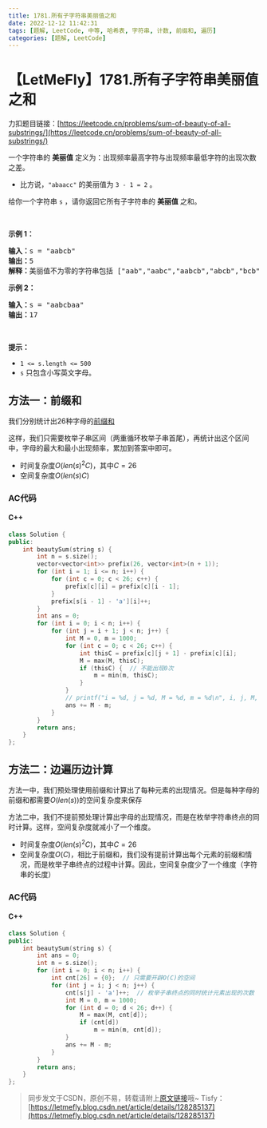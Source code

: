 ```yaml
---
title: 1781.所有子字符串美丽值之和
date: 2022-12-12 11:42:31
tags: [题解, LeetCode, 中等, 哈希表, 字符串, 计数, 前缀和, 遍历]
categories: [题解, LeetCode]
---
```


# 【LetMeFly】1781.所有子字符串美丽值之和

力扣题目链接：[https://leetcode.cn/problems/sum-of-beauty-of-all-substrings/](https://leetcode.cn/problems/sum-of-beauty-of-all-substrings/)

<p>一个字符串的 <strong>美丽值</strong> 定义为：出现频率最高字符与出现频率最低字符的出现次数之差。</p>

<ul>
	<li>比方说，<code>"abaacc"</code> 的美丽值为 <code>3 - 1 = 2</code> 。</li>
</ul>

<p>给你一个字符串 <code>s</code> ，请你返回它所有子字符串的 <strong>美丽值</strong> 之和。</p>

<p> </p>

<p><strong>示例 1：</strong></p>

<pre>
<b>输入：</b>s = "aabcb"
<b>输出：</b>5
<strong>解释：</strong>美丽值不为零的字符串包括 ["aab","aabc","aabcb","abcb","bcb"] ，每一个字符串的美丽值都为 1 。</pre>

<p><strong>示例 2：</strong></p>

<pre>
<b>输入：</b>s = "aabcbaa"
<b>输出：</b>17
</pre>

<p> </p>

<p><strong>提示：</strong></p>

<ul>
	<li><code>1 <= s.length <=<sup> </sup>500</code></li>
	<li><code>s</code> 只包含小写英文字母。</li>
</ul>


    
## 方法一：前缀和

我们分别统计出26种字母的[前缀和](https://blog.letmefly.xyz/tags/%E5%89%8D%E7%BC%80%E5%92%8C/)

这样，我们只需要枚举子串区间（两重循环枚举子串首尾），再统计出这个区间中，字母的最大和最小出现频率，累加到答案中即可。

+ 时间复杂度$O(len(s)^2C)$，其中$C=26$
+ 空间复杂度$O(len(s)C)$

### AC代码

#### C++

```cpp
class Solution {
public:
    int beautySum(string s) {
        int n = s.size();
        vector<vector<int>> prefix(26, vector<int>(n + 1));
        for (int i = 1; i <= n; i++) {
            for (int c = 0; c < 26; c++) {
                prefix[c][i] = prefix[c][i - 1];
            }
            prefix[s[i - 1] - 'a'][i]++;
        }
        int ans = 0;
        for (int i = 0; i < n; i++) {
            for (int j = i + 1; j < n; j++) {
                int M = 0, m = 1000;
                for (int c = 0; c < 26; c++) {
                    int thisC = prefix[c][j + 1] - prefix[c][i];
                    M = max(M, thisC);
                    if (thisC) {  // 不能出现0次
                        m = min(m, thisC);
                    }
                }
                // printf("i = %d, j = %d, M = %d, m = %d\n", i, j, M, m);  //***********
                ans += M - m;
            }
        }
        return ans;
    }
};
```

## 方法二：边遍历边计算

方法一中，我们预处理使用前缀和计算出了每种元素的出现情况。但是每种字母的前缀和都需要$O(len(s))$的空间复杂度来保存

方法二中，我们不提前预处理计算出字母的出现情况，而是在枚举字符串终点的同时计算。这样，空间复杂度就减小了一个维度。

+ 时间复杂度$O(len(s)^2C)$，其中$C=26$
+ 空间复杂度$O(C)$，相比于前缀和，我们没有提前计算出每个元素的前缀和情况，而是枚举子串终点的过程中计算。因此，空间复杂度少了一个维度（字符串的长度）

### AC代码

#### C++

```cpp
class Solution {
public:
    int beautySum(string s) {
        int ans = 0;
        int n = s.size();
        for (int i = 0; i < n; i++) {
            int cnt[26] = {0};  // 只需要开辟O(C)的空间
            for (int j = i; j < n; j++) {
                cnt[s[j] - 'a']++;  // 枚举子串终点的同时统计元素出现的次数
                int M = 0, m = 1000;
                for (int d = 0; d < 26; d++) {
                    M = max(M, cnt[d]);
                    if (cnt[d])
                        m = min(m, cnt[d]);
                }
                ans += M - m;
            }
        }
        return ans;
    }
};
```

> 同步发文于CSDN，原创不易，转载请附上[原文链接](https://blog.letmefly.xyz/2022/12/12/LeetCode%201781.%E6%89%80%E6%9C%89%E5%AD%90%E5%AD%97%E7%AC%A6%E4%B8%B2%E7%BE%8E%E4%B8%BD%E5%80%BC%E4%B9%8B%E5%92%8C/)哦~
> Tisfy：[https://letmefly.blog.csdn.net/article/details/128285137](https://letmefly.blog.csdn.net/article/details/128285137)
